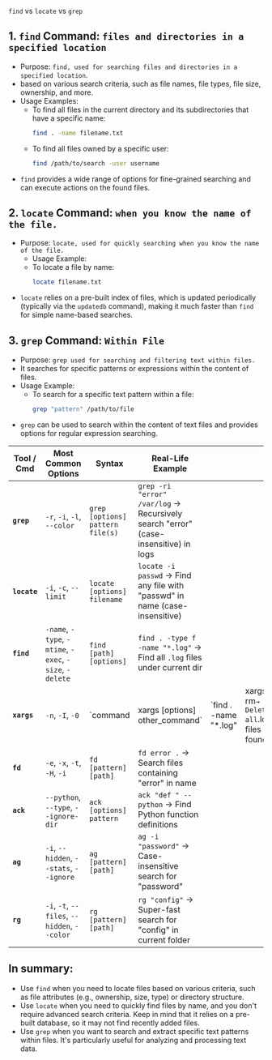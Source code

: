 `find` vs `locate` vs `grep`

## 1. **`find` Command:** `files and directories in a specified location`
   - Purpose: `find, used for searching files and directories in a specified location`.
   - based on various search criteria, such as file names, file types, file size, ownership, and more.
   - Usage Examples:
     - To find all files in the current directory and its subdirectories that have a specific name:
       ```bash
       find . -name filename.txt
       ```
     - To find all files owned by a specific user:
       ```bash
       find /path/to/search -user username
       ```
   - `find` provides a wide range of options for fine-grained searching and can execute actions on the found files.

## 2. **`locate` Command:** `when you know the name of the file.`
   - Purpose: `locate, used for quickly searching when you know the name of the file.`
     - Usage Example:
     - To locate a file by name:
       ```bash
       locate filename.txt
       ```
   - `locate` relies on a pre-built index of files, which is updated periodically (typically via the `updatedb` command), making it much faster than `find` for simple name-based searches.

## 3. **`grep` Command:** `Within File`
   - Purpose: `grep used for searching and filtering text within files.`
   - It searches for specific patterns or expressions within the content of files.
   - Usage Example:
     - To search for a specific text pattern within a file:
       ```bash
       grep "pattern" /path/to/file
       ```
   - `grep` can be used to search within the content of text files and provides options for regular expression searching.


| Tool / Cmd   | Most Common Options                                     | Syntax                           | Real-Life Example                                                                   |                         |                                          |
| ------------ | ------------------------------------------------------- | -------------------------------- | ----------------------------------------------------------------------------------- | ----------------------- | ---------------------------------------- |
| **`grep`**   | `-r`, `-i`, `-l`, `--color`                             | `grep [options] pattern file(s)` | `grep -ri "error" /var/log` → Recursively search "error" (case-insensitive) in logs |                         |                                          |
| **`locate`** | `-i`, `-c`, `--limit`                                   | `locate [options] filename`      | `locate -i passwd` → Find any file with "passwd" in name (case-insensitive)         |                         |                                          |
| **`find`**   | `-name`, `-type`, `-mtime`, `-exec`, `-size`, `-delete` | `find [path] [options]`          | `find . -type f -name "*.log"` → Find all `.log` files under current dir            |                         |                                          |
| **`xargs`**  | `-n`, `-I`, `-0`                                        | \`command                        | xargs \[options] other\_command\`                                                   | \`find . -name "\*.log" | xargs rm`→ Delete all`.log\` files found |
| **`fd`**     | `-e`, `-x`, `-t`, `-H`, `-i`                            | `fd [pattern] [path]`            | `fd error .` → Search files containing "error" in name                              |                         |                                          |
| **`ack`**    | `--python`, `--type`, `--ignore-dir`                    | `ack [options] pattern`          | `ack "def " --python` → Find Python function definitions                            |                         |                                          |
| **`ag`**     | `-i`, `--hidden`, `--stats`, `--ignore`                 | `ag [pattern] [path]`            | `ag -i "password"` → Case-insensitive search for "password"                         |                         |                                          |
| **`rg`**     | `-i`, `-t`, `--files`, `--hidden`, `--color`            | `rg [pattern] [path]`            | `rg "config"` → Super-fast search for "config" in current folder                    |                         |                                          |

## In summary:
- Use `find` when you need to locate files based on various criteria, such as file attributes (e.g., ownership, size, type) or directory structure.
- Use `locate` when you need to quickly find files by name, and you don't require advanced search criteria. Keep in mind that it relies on a pre-built database, so it may not find recently added files.
- Use `grep` when you want to search and extract specific text patterns within files. It's particularly useful for analyzing and processing text data.
